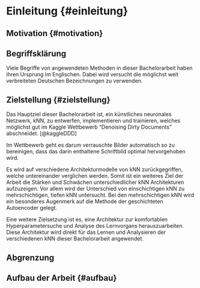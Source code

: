 # Einleitung {#einleitung}

## Motivation {#motivation}

## Begriffsklärung

Viele Begriffe von angewendeten Methoden in dieser Bachelorarbeit haben ihren Ursprung im Englischen. Dabei wird versucht die möglichst weit verbreiteten Deutschen Bezeichnungen zu verwenden.

## Zielstellung {#zielstellung}

Das Hauptziel dieser Bachelorarbeit ist, ein künstliches neuronales Netzwerk, kNN, zu entwerfen, implementieren und
trainieren, welches möglichst gut im Kaggle Wettbewerb “Denoising Dirty Documents” abschneidet. [@kaggleDDD]

Im Wettbewerb geht es darum verrauschte Bilder automatisch so zu bereinigen, dass das darin enthaltene Schriftbild optimal hervorgehoben wird.

Es wird auf verschiedene Architekturmodelle von kNN zurückgegriffen, welche untereinander verglichen werden. Somit ist ein weiteres Ziel der Arbeit die Stärken und Schwächen unterschiedlicher kNN Architekturen aufzuzeigen. Vor allem wird der Unterschied von einschichtigen kNN zu mehrschichtigen, tiefen kNN untersucht. Bei den mehrschichtigen kNN wird ein besonderes Augenmerk auf die Methode der geschichteten Autoencoder gelegt.

Eine weitere Zielsetzung ist es, eine Architektur zur komfortablen Hyperparametersuche und Analyse des Lernvorgans herauszuarbeiten. Diese Architektur wird direkt für das Lernen und Analysieren der verschiedenen kNN dieser Bachelorarbeit angewendet.

## Abgrenzung


## Aufbau der Arbeit {#aufbau}




